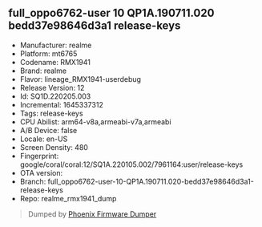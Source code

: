 ## full_oppo6762-user 10 QP1A.190711.020 bedd37e98646d3a1 release-keys
- Manufacturer: realme
- Platform: mt6765
- Codename: RMX1941
- Brand: realme
- Flavor: lineage_RMX1941-userdebug
- Release Version: 12
- Id: SQ1D.220205.003
- Incremental: 1645337312
- Tags: release-keys
- CPU Abilist: arm64-v8a,armeabi-v7a,armeabi
- A/B Device: false
- Locale: en-US
- Screen Density: 480
- Fingerprint: google/coral/coral:12/SQ1A.220105.002/7961164:user/release-keys
- OTA version: 
- Branch: full_oppo6762-user-10-QP1A.190711.020-bedd37e98646d3a1-release-keys
- Repo: realme_rmx1941_dump


>Dumped by [Phoenix Firmware Dumper](https://github.com/DroidDumps/phoenix_firmware_dumper)
